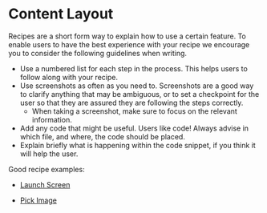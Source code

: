 Content Layout 
==============

Recipes are a short form way to explain how to use a certain feature. To enable users to have the best experience with your recipe we encourage you to consider the following guidelines  when writing.

* Use a numbered list for each step in the process. This helps users to follow along with your recipe. 
* Use screenshots as often as you need to. Screenshots are a good way to clarify anything that may be ambiguous, or to set a checkpoint for the user so that they are assured they are following the steps correctly. 
    * When taking a screenshot, make sure to focus on the relevant information. 
* Add any code that might be useful. Users like code! Always advise in which file, and where, the code should be placed. 
* Explain briefly what is happening within the code snippet, if you think it will help the user.

Good recipe examples: 

* [Launch Screen](https://developer.xamarin.com/recipes/ios/general/templates/launchscreen-xib/)

* [Pick Image](https://developer.xamarin.com/recipes/android/other_ux/pick_image/)